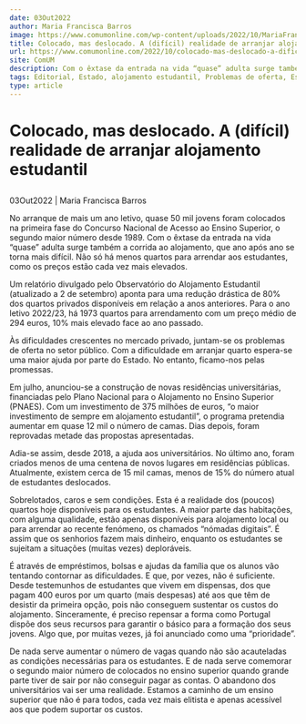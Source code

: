 ```yaml
---
date: 03Out2022
author: Maria Francisca Barros
image: https://www.comumonline.com/wp-content/uploads/2022/10/MariaFranciscaBarros_Editorial-1500x1000.jpg
title: Colocado, mas deslocado. A (difícil) realidade de arranjar alojamento estudantil
url: https://www.comumonline.com/2022/10/colocado-mas-deslocado-a-dificil-realidade-em-arranjar-alojamento-estudantil/
site: ComUM
description: Com o êxtase da entrada na vida “quase” adulta surge também a corrida ao alojamento, que ano após ano se torna mais difícil.
tags: Editorial, Estado, alojamento estudantil, Problemas de oferta, Estudantes deslocados
type: article
---
```



# Colocado, mas deslocado. A (difícil) realidade de arranjar alojamento estudantil

## 

03Out2022 | Maria Francisca Barros

No arranque de mais um ano letivo, quase 50 mil jovens foram colocados na primeira fase do Concurso Nacional de Acesso ao Ensino Superior, o segundo maior número desde 1989. Com o êxtase da entrada na vida “quase” adulta surge também a corrida ao alojamento, que ano após ano se torna mais difícil. Não só há menos quartos para arrendar aos estudantes, como os preços estão cada vez mais elevados.

Um relatório divulgado pelo Observatório do Alojamento Estudantil (atualizado a 2 de setembro) aponta para uma redução drástica de 80% dos quartos privados disponíveis em relação a anos anteriores. Para o ano letivo 2022/23, há 1973 quartos para arrendamento com um preço médio de 294 euros, 10% mais elevado face ao ano passado.

Às dificuldades crescentes no mercado privado, juntam-se os problemas de oferta no setor público. Com a dificuldade em arranjar quarto espera-se uma maior ajuda por parte do Estado. No entanto, ficamo-nos pelas promessas.

Em julho, anunciou-se a construção de novas residências universitárias, financiadas pelo Plano Nacional para o Alojamento no Ensino Superior (PNAES). Com um investimento de 375 milhões de euros, “o maior investimento de sempre em alojamento estudantil”, o programa pretendia aumentar em quase 12 mil o número de camas. Dias depois, foram reprovadas metade das propostas apresentadas.

Adia-se assim, desde 2018, a ajuda aos universitários. No último ano, foram criados menos de uma centena de novos lugares em residências públicas. Atualmente, existem cerca de 15 mil camas, menos de 15% do número atual de estudantes deslocados.

Sobrelotados, caros e sem condições. Esta é a realidade dos (poucos) quartos hoje disponíveis para os estudantes. A maior parte das habitações, com alguma qualidade, estão apenas disponíveis para alojamento local ou para arrendar ao recente fenómeno, os chamados “nómadas digitais”. É assim que os senhorios fazem mais dinheiro, enquanto os estudantes se sujeitam a situações (muitas vezes) deploráveis.

É através de empréstimos, bolsas e ajudas da família que os alunos vão tentando contornar as dificuldades. E que, por vezes, não é suficiente. Desde testemunhos de estudantes que vivem em dispensas, dos que pagam 400 euros por um quarto (mais despesas) até aos que têm de desistir da primeira opção, pois não conseguem sustentar os custos do alojamento. Sinceramente, é preciso repensar a forma como Portugal dispõe dos seus recursos para garantir o básico para a formação dos seus jovens. Algo que, por muitas vezes, já foi anunciado como uma “prioridade”.

De nada serve aumentar o número de vagas quando não são acauteladas as condições necessárias para os estudantes. E de nada serve comemorar o segundo maior número de colocados no ensino superior quando grande parte tiver de sair por não conseguir pagar as contas. O abandono dos universitários vai ser uma realidade. Estamos a caminho de um ensino superior que não é para todos, cada vez mais elitista e apenas acessível aos que podem suportar os custos.

